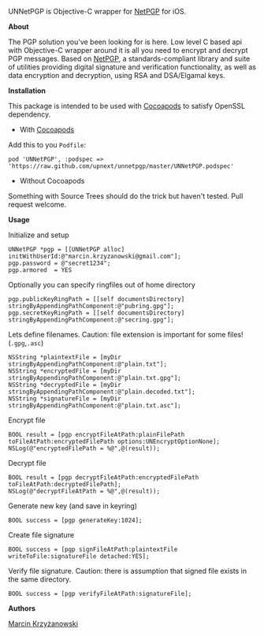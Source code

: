 UNNetPGP is Objective-C wrapper for [NetPGP](http://www.netpgp.com) for iOS.

**About**

The PGP solution you've been looking for is here. Low level C based api with Objective-C wrapper around it is all you need to encrypt and decrypt PGP messages. Based on [NetPGP](http://www.netpgp.com), a standards-compliant library and suite of utilities providing digital signature and verification functionality, as well as data encryption and decryption, using RSA and DSA/Elgamal keys.

**Installation**

This package is intended to be used with [Cocoapods](http://cocoapods.org) to satisfy OpenSSL dependency.

* With [Cocoapods](http://cocoapods.org)

Add this to you `Podfile`:

	pod 'UNNetPGP', :podspec => 'https://raw.github.com/upnext/unnetpgp/master/UNNetPGP.podspec'
 
* Without Cocoapods

Something with Source Trees should do the trick but haven't tested. Pull request welcome.


**Usage**

Initialize and setup

    UNNetPGP *pgp = [[UNNetPGP alloc] initWithUserId:@"marcin.krzyzanowski@gmail.com"];
    pgp.password = @"secret1234";
    pgp.armored  = YES

Optionally you can specify ringfiles out of home directory

    pgp.publicKeyRingPath = [[self documentsDirectory] stringByAppendingPathComponent:@"pubring.gpg"];
    pgp.secretKeyRingPath = [[self documentsDirectory] stringByAppendingPathComponent:@"secring.gpg"];

Lets define filenames. Caution: file extension is important for some files! (`.gpg`,`.asc`)

    NSString *plaintextFile = [myDir stringByAppendingPathComponent:@"plain.txt"];
    NSString *encryptedFile = [myDir stringByAppendingPathComponent:@"plain.txt.gpg"];
    NSString *decryptedFile = [myDir stringByAppendingPathComponent:@"plain.decoded.txt"];
    NSString *signatureFile = [myDir stringByAppendingPathComponent:@"plain.txt.asc"];

Encrypt file

    BOOL result = [pgp encryptFileAtPath:plainFilePath toFileAtPath:encryptedFilePath options:UNEncryptOptionNone];
    NSLog(@"encryptedFilePath = %@",@(result));

Decrypt file

    BOOL result = [pgp decryptFileAtPath:encryptedFilePath toFileAtPath:decryptedFilePath];
    NSLog(@"decryptFileAtPath = %@",@(result));

Generate new key (and save in keyring)

    BOOL success = [pgp generateKey:1024];

Create file signature    

    BOOL success = [pgp signFileAtPath:plaintextFile writeToFile:signatureFile detached:YES];
    
Verify file signature. Caution: there is assumption that signed file exists in the same directory.

	BOOL success = [pgp verifyFileAtPath:signatureFile];


**Authors**

[Marcin Krzyżanowski](https://twitter.com/krzyzanowskim)

